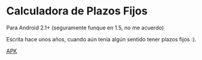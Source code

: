 Calculadora de Plazos Fijos
===========================

Para Android 2.1+ (seguramente funque en 1.5, no me acuerdo)

Escrita hace unos años, cuando aún tenía algún sentido tener plazos fijos :).

[APK](http://syntrip.github.io/files/apk/CalculadoraPlazoFijo.apk)

